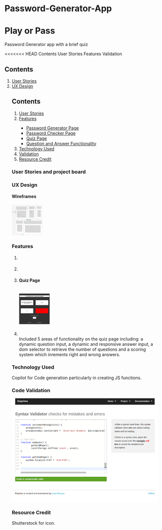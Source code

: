 # Password-Generator-App
<h1> Play or Pass </h1>
Password Generator app with a brief quiz

<<<<<<< HEAD
Contents
User Stories
Features 
Validation

<h2> Contents </h2>
<ol>
    <li><a href="#user">User Stories</a></li>
    <li><a href="#UX">UX Design</a></li>

<h2> Contents </h2>
<ol>
    <li><a href="#user">User Stories</a></li>
    <li><a href="#features">Features</a></li>
    <ul>
        <li><a href="#passgen">Password Generator Page</a></li>
        <li><a href="#passcheck">Password Checker Page</a></li>
        <li><a href="#quizPage">Quiz Page</a></li>
        <li><a href="#QnA">Question and Answer Functionality</a></li> 
    </ul>
    <li><a href="#tech">Technology Used</a></li>
    <li><a href="#valid">Validation</a></li>
    <li><a href="#resource">Resource Credit</a></li>

</ol>

<h3 id="user">User Stories and project board</h3>

<h3 id="UX"> UX Design</h3>
<h4>Wireframes</h4>
<img src="PasswordGen-Page/assets /images/wireframes.png" width="100px" height="100px">
<h3 id="features">Features</h3>

<ol>
    <li><h4 id="passgen"></h4></li>
    <li><h4 id="passcheck"></h4></li>
    <li><h4 id="quizPage">Quiz Page</h4><br>
    <img src="PasswordGen-Page/assets /images/quiz.png" width="100px" height="100px">
    </li>
    <li><h4 id="QnA"></h4><br>
    Included 5 areas of functionality on the quiz page including: a dynamic question input, a dynamic and responsive answer input, a dom selector to retrieve the number of questions and a scoring system which inrements right and wrong answers.</li>
</ol>

<h3 id="tech">Technology Used </h3>
Copilot for Code generation particularly  in creating JS functions.
<h3 id="valid">Code Validation</h3>
<img src="PasswordGen-Page/assets /images/JS Validation.png">
<h3 id="resource">Resource Credit</h3>

Shutterstock for icon.

